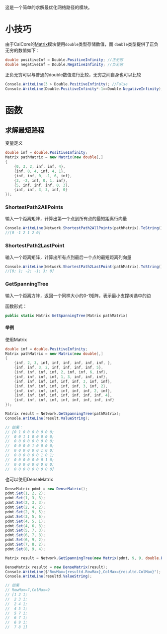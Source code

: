 这是一个简单的求解最优化网络路径的模块。

# 小技巧
由于CalCore的[Matrix](./Matrix.md)模块使用`double`类型存储数值，而  `double`类型提供了正负无穷的数值如下：
```C#
double positiveInf = Double.PositiveInfinity; //正无穷
double negativeInf = Double.NegativeInfinity; //负无穷
```
正负无穷可以与普通的double数值进行比较，无穷之间自身也可以比较
```C#
Console.WriteLine(3 > Double.PositiveInfinity); //False
Console.WriteLine(Double.PositiveInfinity*-1==Double.NegativeInfinity); //True
```

# 函数
## 求解最短路程
变量定义
```C#
double inf = double.PositiveInfinity;
Matrix pathMatrix = new Matrix(new double[,]
{
    {0, 3, 2, inf, inf, 4},
    {inf, 0, 4, inf, 4, 1},
    {inf, inf, 0, -1, 6, inf},
    {3, -2, inf, 0, 1, inf},
    {5, inf, inf, inf, 0, 3},
    {inf, inf, 3, 3, inf, 0}
});
```

### ShortestPath2AllPoints
输入一个距离矩阵，计算出第一个点到所有点的最短距离行向量
```C#
Console.WriteLine(Network.ShortestPath2AllPoints(pathMatrix).ToString() + "\n");
//[0 -1 2 1 2 0]
```

### ShortestPath2LastPoint
输入一个距离矩阵，计算出所有点到最后一个点的最短距离列向量
```C#
Console.WriteLine(Network.ShortestPath2LastPoint(pathMatrix).ToString() + "\n");
//[0; 1; -2; -1; 3; 0]
```

### GetSpanningTree
输入一个距离方阵，返回一个同样大小的0-1矩阵，表示最小支撑树选中的边

函数形式：
```C#
public static Matrix GetSpanningTree(Matrix pathMatrix)
```
#### 举例
使用Matrix

```C#
double inf = double.PositiveInfinity;
Matrix pathMatrix = new Matrix(new double[,]
{
    {inf, 2, 3, inf, inf, inf, inf, inf, inf, },
    {inf, inf, 3, 2, inf, inf, inf, inf, 5},
    {inf, inf, inf, inf, 2, inf, inf, 6, inf},
    {inf, inf, inf, inf, 1, 3, inf, inf, inf},
    {inf, inf, inf, inf, inf, inf, 3, inf, inf},
    {inf, inf, inf, inf, inf, inf, 3, inf, 2},
    {inf, inf, inf, inf, inf, inf, inf, 2, inf},
    {inf, inf, inf, inf, inf, inf, inf, inf, 4},
    {inf, inf, inf, inf, inf, inf, inf, inf, inf}
});

Matrix result = Network.GetSpanningTree(pathMatrix);
Console.WriteLine(result.ValueString);

// 结果：
// [0 1 0 0 0 0 0 0 0;
//  0 0 1 1 0 0 0 0 0;
//  0 0 0 0 0 0 0 0 0;
//  0 0 0 0 1 0 0 0 0;
//  0 0 0 0 0 0 1 0 0;
//  0 0 0 0 0 0 1 0 1;
//  0 0 0 0 0 0 0 1 0;
//  0 0 0 0 0 0 0 0 0;
//  0 0 0 0 0 0 0 0 0]
```

也可以使用DenseMatrix

```C#
DenseMatrix pdmt = new DenseMatrix();
pdmt.Set(1, 2, 2);
pdmt.Set(1, 3, 3);
pdmt.Set(2, 3, 3);
pdmt.Set(2, 4, 2);
pdmt.Set(2, 9, 5);
pdmt.Set(3, 5, 6);
pdmt.Set(4, 5, 1);
pdmt.Set(4, 6, 3);
pdmt.Set(5, 7, 3);
pdmt.Set(6, 7, 3);
pdmt.Set(6, 9, 2);
pdmt.Set(7, 8, 2);
pdmt.Set(8, 9, 4);

Matrix result = Network.GetSpanningTree(new Matrix(pdmt, 9, 9, double.PositiveInfinity));

DenseMatrix resultd = new DenseMatrix(result);
Console.WriteLine($"RowMax={resultd.RowMax},ColMax={resultd.ColMax}");
Console.WriteLine(resultd.ValueString);

// 结果
// RowMax=7,ColMax=9
// [1 2 1;
//  2 3 1;
//  2 4 1;
//  4 5 1;
//  5 7 1;
//  6 7 1;
//  6 9 1;
//  7 8 1]
```